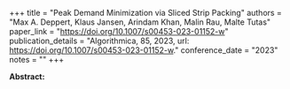 +++
title = "Peak Demand Minimization via Sliced Strip Packing"
authors = "Max A. Deppert, Klaus Jansen, Arindam Khan, Malin Rau, Malte Tutas"
paper_link = "https://doi.org/10.1007/s00453-023-01152-w"
publication_details = "Algorithmica, 85, 2023, url: <a href='https://doi.org/10.1007/s00453-023-01152-w' target='_blank'>https://doi.org/10.1007/s00453-023-01152-w</a>."
conference_date = "2023"
notes = ""
+++

<b>Abstract:</b>
